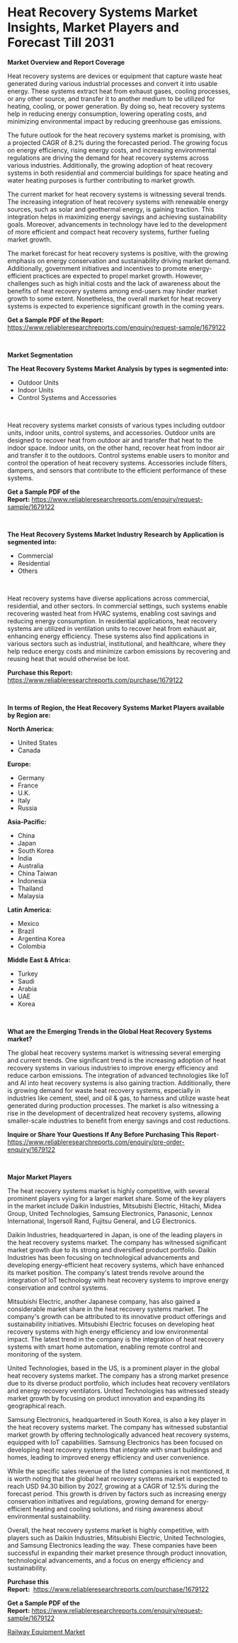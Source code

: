<p><h1>Heat Recovery Systems Market Insights, Market Players and Forecast Till 2031</h1></p><p><strong>Market Overview and Report Coverage</strong></p>
<p><p>Heat recovery systems are devices or equipment that capture waste heat generated during various industrial processes and convert it into usable energy. These systems extract heat from exhaust gases, cooling processes, or any other source, and transfer it to another medium to be utilized for heating, cooling, or power generation. By doing so, heat recovery systems help in reducing energy consumption, lowering operating costs, and minimizing environmental impact by reducing greenhouse gas emissions.</p><p>The future outlook for the heat recovery systems market is promising, with a projected CAGR of 8.2% during the forecasted period. The growing focus on energy efficiency, rising energy costs, and increasing environmental regulations are driving the demand for heat recovery systems across various industries. Additionally, the growing adoption of heat recovery systems in both residential and commercial buildings for space heating and water heating purposes is further contributing to market growth.</p><p>The current market for heat recovery systems is witnessing several trends. The increasing integration of heat recovery systems with renewable energy sources, such as solar and geothermal energy, is gaining traction. This integration helps in maximizing energy savings and achieving sustainability goals. Moreover, advancements in technology have led to the development of more efficient and compact heat recovery systems, further fueling market growth.</p><p>The market forecast for heat recovery systems is positive, with the growing emphasis on energy conservation and sustainability driving market demand. Additionally, government initiatives and incentives to promote energy-efficient practices are expected to propel market growth. However, challenges such as high initial costs and the lack of awareness about the benefits of heat recovery systems among end-users may hinder market growth to some extent. Nonetheless, the overall market for heat recovery systems is expected to experience significant growth in the coming years.</p></p>
<p><strong>Get a Sample PDF of the Report:</strong> <a href="https://www.reliableresearchreports.com/enquiry/request-sample/1679122">https://www.reliableresearchreports.com/enquiry/request-sample/1679122</a></p>
<p>&nbsp;</p>
<p><strong>Market Segmentation</strong></p>
<p><strong>The Heat Recovery Systems Market Analysis by types is segmented into:</strong></p>
<p><ul><li>Outdoor Units</li><li>Indoor Units</li><li>Control Systems and Accessories</li></ul></p>
<p>&nbsp;</p>
<p><p>Heat recovery systems market consists of various types including outdoor units, indoor units, control systems, and accessories. Outdoor units are designed to recover heat from outdoor air and transfer that heat to the indoor space. Indoor units, on the other hand, recover heat from indoor air and transfer it to the outdoors. Control systems enable users to monitor and control the operation of heat recovery systems. Accessories include filters, dampers, and sensors that contribute to the efficient performance of these systems.</p></p>
<p><strong>Get a Sample PDF of the Report:</strong>&nbsp;<a href="https://www.reliableresearchreports.com/enquiry/request-sample/1679122">https://www.reliableresearchreports.com/enquiry/request-sample/1679122</a></p>
<p>&nbsp;</p>
<p><strong>The Heat Recovery Systems Market Industry Research by Application is segmented into:</strong></p>
<p><ul><li>Commercial</li><li>Residential</li><li>Others</li></ul></p>
<p>&nbsp;</p>
<p><p>Heat recovery systems have diverse applications across commercial, residential, and other sectors. In commercial settings, such systems enable recovering wasted heat from HVAC systems, enabling cost savings and reducing energy consumption. In residential applications, heat recovery systems are utilized in ventilation units to recover heat from exhaust air, enhancing energy efficiency. These systems also find applications in various sectors such as industrial, institutional, and healthcare, where they help reduce energy costs and minimize carbon emissions by recovering and reusing heat that would otherwise be lost.</p></p>
<p><strong>Purchase this Report:</strong>&nbsp; <a href="https://www.reliableresearchreports.com/purchase/1679122">https://www.reliableresearchreports.com/purchase/1679122</a></p>
<p>&nbsp;</p>
<p><strong>In terms of Region, the Heat Recovery Systems Market Players available by Region are:</strong></p>
<p>
    <p> <strong> North America: </strong>
        <ul>
            <li>United States</li>
            <li>Canada</li>
        </ul>
        </p> 
    <p> <strong> Europe: </strong>
        <ul>
            <li>Germany</li>
            <li>France</li>
            <li>U.K.</li>
            <li>Italy</li>
            <li>Russia</li>
        </ul>
        </p> 
    <p> <strong> Asia-Pacific: </strong>
        <ul>
            <li>China</li>
            <li>Japan</li>
            <li>South Korea</li>
            <li>India</li>
            <li>Australia</li>
            <li>China Taiwan</li>
            <li>Indonesia</li>
            <li>Thailand</li>
            <li>Malaysia</li>
        </ul>
        </p> 
    <p> <strong> Latin America: </strong>
        <ul>
            <li>Mexico</li>
            <li>Brazil</li>
            <li>Argentina Korea</li>
            <li>Colombia</li>
        </ul>
        </p> 
    <p> <strong> Middle East & Africa: </strong>
        <ul>
            <li>Turkey</li>
            <li>Saudi</li>
            <li>Arabia</li>
            <li>UAE</li>
            <li>Korea</li>
        </ul>
    </p>
    </p>
<p>&nbsp;</p>
<p><strong>What are the Emerging Trends in the Global Heat Recovery Systems market?</strong></p>
<p><p>The global heat recovery systems market is witnessing several emerging and current trends. One significant trend is the increasing adoption of heat recovery systems in various industries to improve energy efficiency and reduce carbon emissions. The integration of advanced technologies like IoT and AI into heat recovery systems is also gaining traction. Additionally, there is growing demand for waste heat recovery systems, especially in industries like cement, steel, and oil & gas, to harness and utilize waste heat generated during production processes. The market is also witnessing a rise in the development of decentralized heat recovery systems, allowing smaller-scale industries to benefit from energy savings and cost reductions.</p></p>
<p><strong>Inquire or Share Your Questions If Any Before Purchasing This Report</strong>- <a href="https://www.reliableresearchreports.com/enquiry/pre-order-enquiry/1679122">https://www.reliableresearchreports.com/enquiry/pre-order-enquiry/1679122</a></p>
<p>&nbsp;</p>
<p><strong>Major Market Players</strong></p>
<p><p>The heat recovery systems market is highly competitive, with several prominent players vying for a larger market share. Some of the key players in the market include Daikin Industries, Mitsubishi Electric, Hitachi, Midea Group, United Technologies, Samsung Electronics, Panasonic, Lennox International, Ingersoll Rand, Fujitsu General, and LG Electronics.</p><p>Daikin Industries, headquartered in Japan, is one of the leading players in the heat recovery systems market. The company has witnessed significant market growth due to its strong and diversified product portfolio. Daikin Industries has been focusing on technological advancements and developing energy-efficient heat recovery systems, which have enhanced its market position. The company's latest trends revolve around the integration of IoT technology with heat recovery systems to improve energy conservation and control systems.</p><p>Mitsubishi Electric, another Japanese company, has also gained a considerable market share in the heat recovery systems market. The company's growth can be attributed to its innovative product offerings and sustainability initiatives. Mitsubishi Electric focuses on developing heat recovery systems with high energy efficiency and low environmental impact. The latest trend in the company is the integration of heat recovery systems with smart home automation, enabling remote control and monitoring of the system.</p><p>United Technologies, based in the US, is a prominent player in the global heat recovery systems market. The company has a strong market presence due to its diverse product portfolio, which includes heat recovery ventilators and energy recovery ventilators. United Technologies has witnessed steady market growth by focusing on product innovation and expanding its geographical reach.</p><p>Samsung Electronics, headquartered in South Korea, is also a key player in the heat recovery systems market. The company has witnessed substantial market growth by offering technologically advanced heat recovery systems, equipped with IoT capabilities. Samsung Electronics has been focused on developing heat recovery systems that integrate with smart buildings and homes, leading to improved energy efficiency and user convenience.</p><p>While the specific sales revenue of the listed companies is not mentioned, it is worth noting that the global heat recovery systems market is expected to reach USD 94.30 billion by 2027, growing at a CAGR of 12.5% during the forecast period. This growth is driven by factors such as increasing energy conservation initiatives and regulations, growing demand for energy-efficient heating and cooling solutions, and rising awareness about environmental sustainability.</p><p>Overall, the heat recovery systems market is highly competitive, with players such as Daikin Industries, Mitsubishi Electric, United Technologies, and Samsung Electronics leading the way. These companies have been successful in expanding their market presence through product innovation, technological advancements, and a focus on energy efficiency and sustainability.</p></p>
<p><strong>Purchase this Report:</strong>&nbsp;&nbsp;<a href="https://www.reliableresearchreports.com/purchase/1679122">https://www.reliableresearchreports.com/purchase/1679122</a></p>
<p></p>
<p><strong>Get a Sample PDF of the Report:</strong>&nbsp;<a href="https://www.reliableresearchreports.com/enquiry/request-sample/1679122">https://www.reliableresearchreports.com/enquiry/request-sample/1679122</a></p>
<p><p><a href="https://github.com/gaydyna/Market-Research-Report-List-2/blob/main/railway-equipment-market.md">Railway Equipment Market</a></p></p>